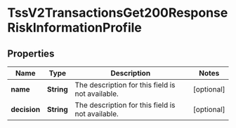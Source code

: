 
# TssV2TransactionsGet200ResponseRiskInformationProfile

## Properties
Name | Type | Description | Notes
------------ | ------------- | ------------- | -------------
**name** | **String** | The description for this field is not available. |  [optional]
**decision** | **String** | The description for this field is not available. |  [optional]



